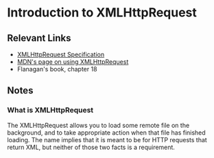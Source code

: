 # Introduction to XMLHttpRequest

## Relevant Links

- [XMLHttpRequest Specification](https://dvcs.w3.org/hg/xhr/raw-file/tip/Overview.html)
- [MDN's page on using XMLHttpRequest](https://developer.mozilla.org/en-US/docs/Web/API/XMLHttpRequest/Using_XMLHttpRequest)
- Flanagan's book, chapter 18

## Notes

### What is XMLHttpRequest

The XMLHttpRequest allows you to load some remote file on the background, and to take appropriate action when that file has finished loading. The name implies that it is meant to be for HTTP requests that return XML, but neither of those two facts is a requirement.
